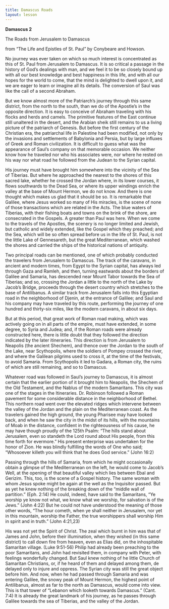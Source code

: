 ```yaml
---
title: Damascus Roads
layout: lesson
---
```



**Damascus 2**

The Roads from Jerusalem to Damascus

from “The Life and Epistles of St. Paul” by Conybeare and Howson.

No journey was ever taken on which so much interest is concentrated as
this of St. Paul from Jerusalem to Damascus. It is so critical a passage
in the history of God’s dealings with man, and we feel it to be so
closely bound up with all our best knowledge and best happiness in this
life, and with all our hopes for the world to come, that the mind is
delighted to dwell upon it, and we are eager to learn or imagine all its
details. The conversion of Saul was like the call of a second Abraham.

But we know almost more of the Patriarch’s journey through this same
district, from the north to the south, than we do of the Apostle’s in
the opposite direction. It is easy to conceive of Abraham traveling with
his flocks and herds and camels. The primitive features of the East
continue still unaltered in the desert, and the Arabian sheik still
remains to us a living picture of the patriarch of Genesis. But before
the first century of the Christian era, the patriarchal life in
Palestine had been modified, not only by the invasions and settlements
of Babylonia and Persia, but by large influxes of Greek and Roman
civilization. It is difficult to guess what was the appearance of Saul’s
company on that memorable occasion. We neither know how he traveled nor
who his associates were, nor where he rested on his way nor what road he
followed from the Judean to the Syrian capital.

His journey must have brought him somewhere into the vicinity of the Sea
of Tiberias. But where he approached the nearest to the shores of this
sacred lake, whether he crossed the Jordan where, in its lower courses,
it flows southwards to the Dead Sea, or where its upper windings enrich
the valley at the base of Mount Hermon, we do not know. And there is one
thought which makes us glad that it should be so. It is remarkable that
Galilee, where Jesus worked so many of His miracles, is the scene of
none of those transactions which are related in the Acts. The blue
waters of Tiberias, with their fishing boats and towns on the brink of
the shore, are consecrated in the Gospels. A greater than Paul was here.
When we come to the travels of the Apostles, the scenery is no longer
limited and Jewish, but catholic and widely extended, like the Gospel
which they preached; and the Sea, which will be so often spread before
us in the life of St. Paul, is not the little Lake of Gennesareth, but
the great Mediterranean, which washed the shores and carried the ships
of the historical nations of antiquity.

Two principal roads can be mentioned, one of which probably conducted
the travelers from Jerusalem to Damascus. The track of the caravans, in
ancient and modern times, from Egypt to the Syrian capital, has always
led through Gaza and Ramleh, and then, turning eastwards about the
borders of Galilee and Samaria, has descended near Mount Tabor towards
the Sea of Tiberias; and so, crossing the Jordan a little to the north
of the Lake by Jacob’s Bridge, proceeds through the desert country which
stretches to the base of Antilibanus. A similar track from Jerusalem
falls into this Egyptian road in the neighborhood of Djenin, at the
entrance of Galilee; and Saul and his company may have traveled by this
route, performing the journey of one hundred and thirty-six miles, like
the modern caravans, in about six days.

But at this period, that great work of Roman road making, which was
actively going on in all parts of the empire, must have extended, in
some degree, to Syria and Judea; and, if the Roman roads were already
constructed here, there is little doubt that they followed the direction
indicated by the later itineraries. This direction is from Jerusalem to
Neapolis (the ancient Shechem), and thence over the Jordan to the south
of the Lake, near Scythopolis, where the soldiers of Pompey crossed the
river, and where the Galilean pilgrims used to cross it, at the time of
the festivals, to avoid Samaria. From Scythopolis it led to Gadara, a
Roman city, the ruins of which are still remaining, and so to Damascus.

Whatever road was followed in Saul’s journey to Damascus, it is almost
certain that the earlier portion of it brought him to Neapolis, the
Shechem of the Old Testament, and the Nablus of the modern Samaritans.
This city was one of the stages in the Itineraries. Dr. Robinson
followed a Roman pavement for some considerable distance in the
neighborhood of Bethel. This northern road went over the elevated ridges
which intervene between the valley of the Jordan and the plain on the
Mediterranean coast. As the travelers gained the high ground, the young
Pharisee may have looked back, and when he saw the city in the midst of
its hills, with the mountains of Moab in the distance, confident in the
righteousness of his cause, he may have though proudly of the 125th
Psalm: “The hills stand about Jerusalem, even so standeth the Lord round
about His people, from this time forth for evermore.” His present
enterprise was undertaken for the honor of Zion. He was blindly
fulfilling the words of One who said; “Whosoever killeth you will think
that he does God service.” (John 16:2)

Passing through the hills of Samaria, from which he might occasionally
obtain a glimpse of the Mediterranean on the left, he would come to
Jacob’s Well, at the opening of that beautiful valley which lies between
Ebal and Gerizim. This, too, is the scene of a Gospel history. The same
woman with whom Jesus spoke might be again at the well as the Inquisitor
passed. But as yet he knew nothing of the breaking down of the “middle
wall of partition.” (Eph. 2:14) He could, indeed, have said to the
Samaritans, “Ye worship ye know not what, we know what we worship, for
salvation is of the Jews.” (John 4:22) But he could not have understood
the meaning of those other words, “The hour cometh, when ye shall
neither in Jerusalem, nor yet in this mountain, worship the Father, the
true worshippers shall worship Him in spirit and in truth.” (John
4:21,23)

His was not yet the Spirit of Christ. The zeal which burnt in him was
that of James and John, before their illumination, when they wished (in
this same district) to call down fire from heaven, even as Elias did, on
the inhospitable Samaritan village. (Luke 9:51-56) Philip had already
been preaching to the poor Samaritans, and John had revisited them, in
company with Peter, with feelings wonderfully changed. But Saul knew
nothing of he little Church of Samaritan Christians, or, if he heard of
them and delayed among them, de delayed only to injure and oppress. The
Syrian city was still the great object before him. And now, when he had
passed through Samaria and was entering Galilee, the snowy peak of Mount
Hermon, the highest point of Antilibanus, almost as far to the north as
Damascus, would come into view. This is that tower of “Lebanon which
looketh towards Damascus.” (Cant. 7:4) It is already the great landmark
of his journey, as he passes through Galilee towards the sea of
Tiberias, and the valley of the Jordan.

